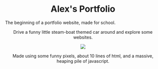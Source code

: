 <h1 align="center">Alex's Portfolio</h1
<p align="center">
  The beginning of a portfolio website, made for school.
</p>
<p align="center">
  Drive a funny little steam-boat themed car around and explore some websites.
</p>
 
<p align="center">
  <img src="https://user-images.githubusercontent.com/71471789/112217563-f176e180-8bdf-11eb-9596-cd0c7eb0d18b.gif">
</p>

<p align="center">
  Made using some funny pixels, about 10 lines of html, and a massive, heaping pile of javascript.
</p>

